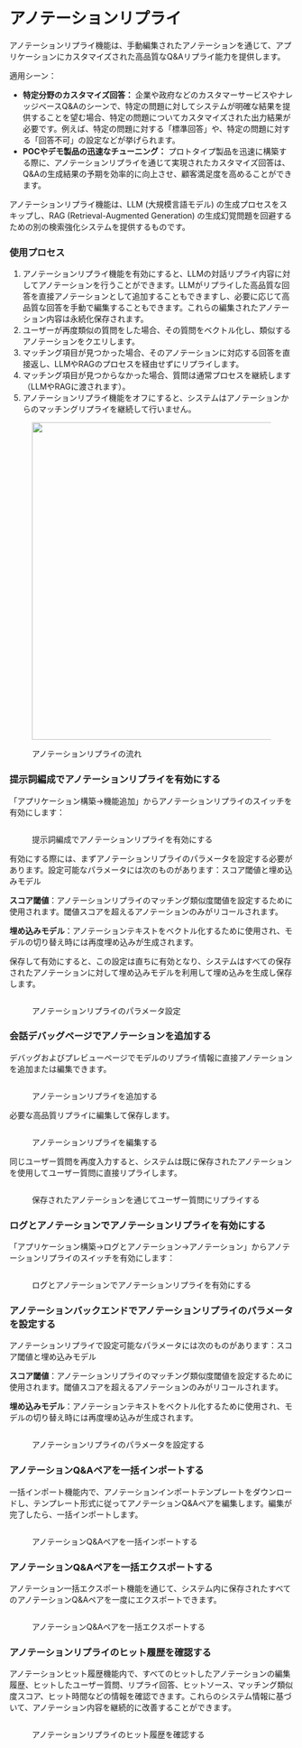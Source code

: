 # アノテーションリプライ

アノテーションリプライ機能は、手動編集されたアノテーションを通じて、アプリケーションにカスタマイズされた高品質なQ&Aリプライ能力を提供します。

適用シーン：

* **特定分野のカスタマイズ回答：** 企業や政府などのカスタマーサービスやナレッジベースQ&Aのシーンで、特定の問題に対してシステムが明確な結果を提供することを望む場合、特定の問題についてカスタマイズされた出力結果が必要です。例えば、特定の問題に対する「標準回答」や、特定の問題に対する「回答不可」の設定などが挙げられます。
* **POCやデモ製品の迅速なチューニング：** プロトタイプ製品を迅速に構築する際に、アノテーションリプライを通じて実現されたカスタマイズ回答は、Q&Aの生成結果の予期を効率的に向上させ、顧客満足度を高めることができます。

アノテーションリプライ機能は、LLM (大規模言語モデル) の生成プロセスをスキップし、RAG (Retrieval-Augmented Generation) の生成幻覚問題を回避するための別の検索強化システムを提供するものです。

### 使用プロセス

1. アノテーションリプライ機能を有効にすると、LLMの対話リプライ内容に対してアノテーションを行うことができます。LLMがリプライした高品質な回答を直接アノテーションとして追加することもできますし、必要に応じて高品質な回答を手動で編集することもできます。これらの編集されたアノテーション内容は永続化保存されます。
2. ユーザーが再度類似の質問をした場合、その質問をベクトル化し、類似するアノテーションをクエリします。
3. マッチング項目が見つかった場合、そのアノテーションに対応する回答を直接返し、LLMやRAGのプロセスを経由せずにリプライします。
4. マッチング項目が見つからなかった場合、質問は通常プロセスを継続します（LLMやRAGに渡されます）。
5. アノテーションリプライ機能をオフにすると、システムはアノテーションからのマッチングリプライを継続して行いません。

<figure><img src="https://assets-docs.dify.ai//img/jp/annotation/392c0d2847ce07c31d054f32c1103e4d.webp" alt="" width="563"><figcaption><p>アノテーションリプライの流れ</p></figcaption></figure>

### 提示詞編成でアノテーションリプライを有効にする

「アプリケーション構築->機能追加」からアノテーションリプライのスイッチを有効にします：

<figure><img src="https://assets-docs.dify.ai//img/jp/annotation/11d3c1b21e275834befd34df0d74bfd0.webp" alt=""><figcaption><p>提示詞編成でアノテーションリプライを有効にする</p></figcaption></figure>

有効にする際には、まずアノテーションリプライのパラメータを設定する必要があります。設定可能なパラメータには次のものがあります：スコア閾値と埋め込みモデル

**スコア閾値**：アノテーションリプライのマッチング類似度閾値を設定するために使用されます。閾値スコアを超えるアノテーションのみがリコールされます。

**埋め込みモデル**：アノテーションテキストをベクトル化するために使用され、モデルの切り替え時には再度埋め込みが生成されます。

保存して有効にすると、この設定は直ちに有効となり、システムはすべての保存されたアノテーションに対して埋め込みモデルを利用して埋め込みを生成し保存します。

<figure><img src="https://assets-docs.dify.ai//img/jp/annotation/483f9e6e1b8a222868ac32e9b0b12350.webp" alt=""><figcaption><p>アノテーションリプライのパラメータ設定</p></figcaption></figure>

### 会話デバッグページでアノテーションを追加する

デバッグおよびプレビューページでモデルのリプライ情報に直接アノテーションを追加または編集できます。

<figure><img src="https://assets-docs.dify.ai//img/jp/annotation/c753c1e2babd3cd4e40f349c53d03390.webp" alt=""><figcaption><p>アノテーションリプライを追加する</p></figcaption></figure>

必要な高品質リプライに編集して保存します。

<figure><img src="https://assets-docs.dify.ai//img/jp/annotation/1cb0f1a4819287ca89c8e6ce3b56bbff.webp" alt=""><figcaption><p>アノテーションリプライを編集する</p></figcaption></figure>

同じユーザー質問を再度入力すると、システムは既に保存されたアノテーションを使用してユーザー質問に直接リプライします。

<figure><img src="https://assets-docs.dify.ai//img/jp/annotation/6350513833017c827660c273cd3dcdba.webp" alt=""><figcaption><p>保存されたアノテーションを通じてユーザー質問にリプライする</p></figcaption></figure>

### ログとアノテーションでアノテーションリプライを有効にする

「アプリケーション構築->ログとアノテーション->アノテーション」からアノテーションリプライのスイッチを有効にします：

<figure><img src="https://assets-docs.dify.ai//img/jp/annotation/07c57ea858385985fa83ac30289cc138.webp" alt=""><figcaption><p>ログとアノテーションでアノテーションリプライを有効にする</p></figcaption></figure>

### アノテーションバックエンドでアノテーションリプライのパラメータを設定する

アノテーションリプライで設定可能なパラメータには次のものがあります：スコア閾値と埋め込みモデル

**スコア閾値**：アノテーションリプライのマッチング類似度閾値を設定するために使用されます。閾値スコアを超えるアノテーションのみがリコールされます。

**埋め込みモデル**：アノテーションテキストをベクトル化するために使用され、モデルの切り替え時には再度埋め込みが生成されます。

<figure><img src="https://assets-docs.dify.ai//img/jp/annotation/2eef1ac7dfeae549201c9e5e6ebbcdba.webp" alt=""><figcaption><p>アノテーションリプライのパラメータを設定する</p></figcaption></figure>

### アノテーションQ&Aペアを一括インポートする

一括インポート機能内で、アノテーションインポートテンプレートをダウンロードし、テンプレート形式に従ってアノテーションQ&Aペアを編集します。編集が完了したら、一括インポートします。

<figure><img src="https://assets-docs.dify.ai//img/jp/annotation/a362886fc1f3f1e05fc0386950bb5a0f.webp" alt=""><figcaption><p>アノテーションQ&Aペアを一括インポートする</p></figcaption></figure>

### アノテーションQ&Aペアを一括エクスポートする

アノテーション一括エクスポート機能を通じて、システム内に保存されたすべてのアノテーションQ&Aペアを一度にエクスポートできます。

<figure><img src="https://assets-docs.dify.ai//img/jp/annotation/2bd8b91e75d8754d944095d76e295508.webp" alt=""><figcaption><p>アノテーションQ&Aペアを一括エクスポートする</p></figcaption></figure>

### アノテーションリプライのヒット履歴を確認する

アノテーションヒット履歴機能内で、すべてのヒットしたアノテーションの編集履歴、ヒットしたユーザー質問、リプライ回答、ヒットソース、マッチング類似度スコア、ヒット時間などの情報を確認できます。これらのシステム情報に基づいて、アノテーション内容を継続的に改善することができます。

<figure><img src="https://assets-docs.dify.ai//img/jp/annotation/5b04cde5481067b07edbda3083fa9c8b.webp" alt=""><figcaption><p>アノテーションリプライのヒット履歴を確認する</p></figcaption></figure>